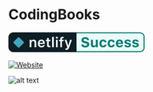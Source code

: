 # CodingBooks

<a href="https://codingbooks.netlify.app"><img src="https://github.com/mohitjaisal/GifStore/blob/master/Raw%20Images/Netlify%20Success.svg" alt="Netlify Status"></a>

[![Website](https://img.shields.io/website?label=codingbooks.netlify.app&style=for-the-badge&url=https%3A%2F%2Fmohitjaisal.com)](https://codingbooks.netlify.app)




![alt text](https://github.com/mohitjaisal/ImageStore/blob/master/GifStore/codingbooksgif.gif)

